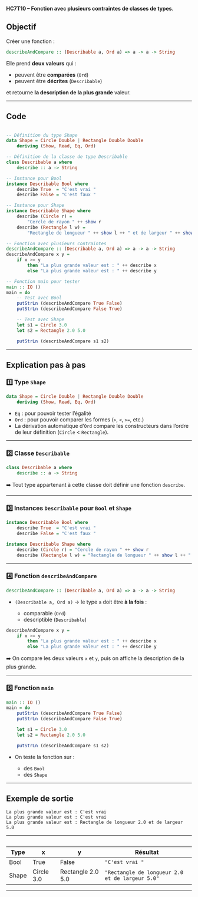 **HC7T10 – Fonction avec plusieurs contraintes de classes de types**.

##  Objectif

Créer une fonction :

```haskell
describeAndCompare :: (Describable a, Ord a) => a -> a -> String
```

 Elle prend **deux valeurs** qui :

* peuvent être **comparées** (`Ord`)
* peuvent être **décrites** (`Describable`)

et retourne **la description de la plus grande** valeur.

---

##  Code 

```haskell

-- Définition du type Shape
data Shape = Circle Double | Rectangle Double Double
    deriving (Show, Read, Eq, Ord)

-- Définition de la classe de type Describable
class Describable a where
    describe :: a -> String

-- Instance pour Bool
instance Describable Bool where
    describe True  = "C'est vrai "
    describe False = "C'est faux "

-- Instance pour Shape
instance Describable Shape where
    describe (Circle r) =
        "Cercle de rayon " ++ show r
    describe (Rectangle l w) =
        "Rectangle de longueur " ++ show l ++ " et de largeur " ++ show w

-- Fonction avec plusieurs contraintes
describeAndCompare :: (Describable a, Ord a) => a -> a -> String
describeAndCompare x y =
    if x >= y
        then "La plus grande valeur est : " ++ describe x
        else "La plus grande valeur est : " ++ describe y

-- Fonction main pour tester
main :: IO ()
main = do
    -- Test avec Bool
    putStrLn (describeAndCompare True False)
    putStrLn (describeAndCompare False True)

    -- Test avec Shape
    let s1 = Circle 3.0
    let s2 = Rectangle 2.0 5.0

    putStrLn (describeAndCompare s1 s2)
```

---

##  Explication pas à pas

### 1️⃣ Type `Shape`

```haskell
data Shape = Circle Double | Rectangle Double Double
    deriving (Show, Read, Eq, Ord)
```

* `Eq` : pour pouvoir tester l’égalité
* `Ord` : pour pouvoir comparer les formes (`>`, `<`, `>=`, etc.)
* La dérivation automatique d’`Ord` compare les constructeurs dans l’ordre de leur définition (`Circle` < `Rectangle`).

---

### 2️⃣ Classe `Describable`

```haskell
class Describable a where
    describe :: a -> String
```

➡️ Tout type appartenant à cette classe doit définir une fonction `describe`.

---

### 3️⃣ Instances `Describable` pour `Bool` et `Shape`

```haskell
instance Describable Bool where
    describe True  = "C'est vrai "
    describe False = "C'est faux "

instance Describable Shape where
    describe (Circle r) = "Cercle de rayon " ++ show r
    describe (Rectangle l w) = "Rectangle de longueur " ++ show l ++ " et de largeur " ++ show w
```

---

### 4️⃣ Fonction `describeAndCompare`

```haskell
describeAndCompare :: (Describable a, Ord a) => a -> a -> String
```

* `(Describable a, Ord a)` → le type `a` doit être **à la fois** :

  * comparable (`Ord`)
  * descriptible (`Describable`)

```haskell
describeAndCompare x y =
    if x >= y
        then "La plus grande valeur est : " ++ describe x
        else "La plus grande valeur est : " ++ describe y
```

➡️ On compare les deux valeurs `x` et `y`, puis on affiche la description de la plus grande.

---

### 5️⃣ Fonction `main`

```haskell
main :: IO ()
main = do
    putStrLn (describeAndCompare True False)
    putStrLn (describeAndCompare False True)

    let s1 = Circle 3.0
    let s2 = Rectangle 2.0 5.0

    putStrLn (describeAndCompare s1 s2)
```

* On teste la fonction sur :

  * des `Bool`
  * des `Shape`

---

##  Exemple de sortie

```
La plus grande valeur est : C'est vrai 
La plus grande valeur est : C'est vrai 
La plus grande valeur est : Rectangle de longueur 2.0 et de largeur 5.0
```

---

## 

| Type  | x          | y                 | Résultat                                        |
| ----- | ---------- | ----------------- | ----------------------------------------------- |
| Bool  | True       | False             | `"C'est vrai "`                                |
| Shape | Circle 3.0 | Rectangle 2.0 5.0 | `"Rectangle de longueur 2.0 et de largeur 5.0"` |

---

